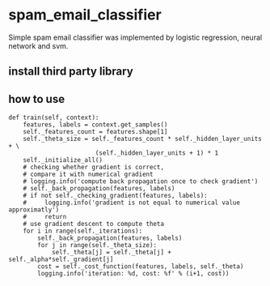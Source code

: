 # spam_email_classifier
Simple spam email classifier was implemented by logistic regression, neural network and svm.

## install third party library

## how to use
    def train(self, context):
        features, labels = context.get_samples()
        self._features_count = features.shape[1]
        self._theta_size = self._features_count * self._hidden_layer_units + \
                            (self._hidden_layer_units + 1) * 1
        self._initialize_all()
        # checking whether gradient is correct,
        # compare it with numerical gradient
        # logging.info('compute back propagation once to check gradient')
        # self._back_propagation(features, labels)
        # if not self._checking_gradient(features, labels):
        #     logging.info('gradient is not equal to numerical value approximatly')
        #     return
        # use gradient descent to compute theta
        for i in range(self._iterations):
            self._back_propagation(features, labels)
            for j in range(self._theta_size):
                self._theta[j] = self._theta[j] + self._alpha*self._gradient[j]
            cost = self._cost_function(features, labels, self._theta)
            logging.info('iteration: %d, cost: %f' % (i+1, cost))
